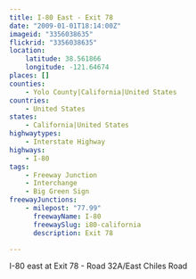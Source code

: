 ```yaml
---
title: I-80 East - Exit 78
date: "2009-01-01T18:14:00Z"
imageid: "3356038635"
flickrid: "3356038635"
location:
    latitude: 38.561866
    longitude: -121.64674
places: []
counties:
    - Yolo County|California|United States
countries:
    - United States
states:
    - California|United States
highwaytypes:
    - Interstate Highway
highways:
    - I-80
tags:
    - Freeway Junction
    - Interchange
    - Big Green Sign
freewayJunctions:
    - milepost: "77.99"
      freewayName: I-80
      freewaySlug: i80-california
      description: Exit 78

---
```

I-80 east at Exit 78 - Road 32A/East Chiles Road